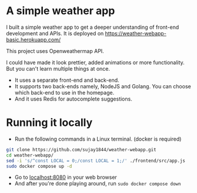 # A simple weather app

I built a simple weather app to get a deeper understanding of front-end development and APIs.
It is deployed on https://weather-webapp-basic.herokuapp.com/

This project uses Openweathermap API.

I could have made it look prettier, added animations or more functionality. But you can't learn multiple things at once.

- It uses a separate front-end and back-end.
- It supports two back-ends namely, NodeJS and Golang. You can choose which back-end to use in the homepage.
- And it uses Redis for autocomplete suggestions.

# Running it locally

- Run the following commands in a Linux terminal. (docker is required)
```bash
git clone https://github.com/sujay1844/weather-webapp.git
cd weather-webapp/
sed -i 's/^const LOCAL = 0;/const LOCAL = 1;/' ./frontend/src/app.js
sudo docker compose up -d
```
- Go to [localhost:8080](http://localhost:8080) in your web browser
- And after you're done playing around, run `sudo docker compose down`
